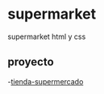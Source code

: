 # supermarket

supermarket html y css

## proyecto 

-[tienda-supermercado](https://luis-arellano-q.github.io/supermarket/desafios)
